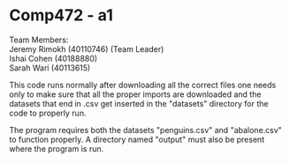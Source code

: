 # Comp472 - a1

 Team Members: <br> 
 Jeremy Rimokh (40110746) (Team Leader)  <br>
 Ishai Cohen (40188880)  <br>
 Sarah Wari (40113615) <br>

This code runs normally after downloading all the correct files one needs only to make sure that all the proper imports are downloaded and the datasets that end in .csv get inserted in the "datasets" directory for the code to properly run.

The program requires both the datasets "penguins.csv" and "abalone.csv" to function properly. A directory named "output" must also be present where the program is run. 
